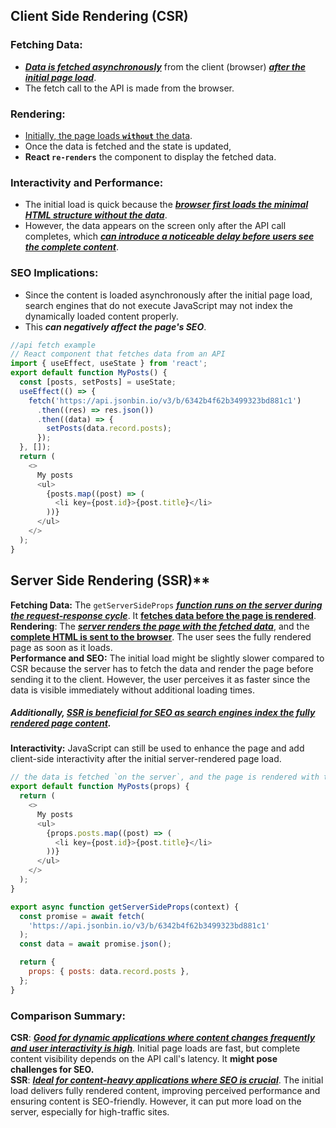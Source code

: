 ## Client Side Rendering (CSR)

### Fetching Data:
- **_<ins>Data is fetched asynchronously</ins>_** from the client (browser) **_<ins>after the initial page load</ins>_**. 
- The fetch call to the API is made from the browser. 

### Rendering:
- <ins>Initially, the page loads **`without`** the data</ins>. 
- Once the data is fetched and the state is updated, 
- **React `re-renders`** the component to display the fetched data.

### Interactivity and Performance: 
- The initial load is quick because the **_<ins>browser first loads the minimal HTML structure without the data</ins>_**. 
- However, the data appears on the screen only after the API call completes, which **_<u>can introduce a noticeable delay before users see the complete content</u>_**.

### SEO Implications: 
- Since the content is loaded asynchronously after the initial page load, search engines that do not execute JavaScript may not index the dynamically loaded content properly. 
- This **_can negatively affect the page's SEO_**.

```js
//api fetch example
// React component that fetches data from an API
import { useEffect, useState } from 'react';
export default function MyPosts() {
  const [posts, setPosts] = useState;
  useEffect(() => {
    fetch('https://api.jsonbin.io/v3/b/6342b4f62b3499323bd881c1')
      .then((res) => res.json())
      .then((data) => {
        setPosts(data.record.posts);
      });
  }, []);
  return (
    <>
      My posts
      <ul>
        {posts.map((post) => (
          <li key={post.id}>{post.title}</li>
        ))}
      </ul>
    </>
  );
}
```
## Server Side Rendering (SSR)**

**Fetching Data:** The `getServerSideProps` **_<u>function runs on the server during the request-response cycle</u>_**. It **<u>fetches data before the page is rendered**</u>. <br/>
**Rendering**: The **_<u>server renders the page with the fetched data</u>_**, and the **<u>complete HTML is sent to the browser</u>**. The user sees the fully rendered page as soon as it loads.<br/>
**Performance and SEO:** The initial load might be slightly slower compared to CSR because the server has to fetch the data and render the page before sending it to the client. However, the user perceives it as faster since the data is visible immediately without additional loading times.<br/>

##### Additionally, <u>SSR is beneficial for SEO as search engines index the fully rendered page content</u>.

**Interactivity:** JavaScript can still be used to enhance the page and add client-side interactivity after the initial server-rendered page load.

```js
// the data is fetched `on the server`, and the page is rendered with the data before being sent to the client
export default function MyPosts(props) {
  return (
    <>
      My posts
      <ul>
        {props.posts.map((post) => (
          <li key={post.id}>{post.title}</li>
        ))}
      </ul>
    </>
  );
}

export async function getServerSideProps(context) {
  const promise = await fetch(
    'https://api.jsonbin.io/v3/b/6342b4f62b3499323bd881c1'
  );
  const data = await promise.json();

  return {
    props: { posts: data.record.posts },
  };
}
```

### Comparison Summary:

**CSR**: **_<u>Good for dynamic applications where content changes frequently and user interactivity is high</u>_**. Initial page loads are fast, but complete content visibility depends on the API call's latency. It **might pose challenges for SEO.** <br/>
**SSR**: **_<u>Ideal for content-heavy applications where SEO is crucial</u>_**. The initial load delivers fully rendered content, improving perceived performance and ensuring content is SEO-friendly. However, it can put more load on the server, especially for high-traffic sites.
